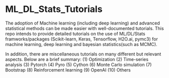 # ML_DL_Stats_Tutorials
The adoption of Machine learning (including deep learning) and advanced statistical methods can be made easier with well-documented tutorials. This repo intends to provide detailed tutorials on the use of ML/DL/Stats framworks/packages (Scikit-learn, Keras, Tensorflow, H2O.ai, pymc3) for machine learning, deep learning and bayesian statistics(such as MCMC). 

In addition, there are miscellaneous tutorials on many different but relevant aspects. Below are a brief summary:
(1) Optimization
(2) Time-series analysis
(3) Pytorch
(4) Pyro
(5) Cython
(6) Monte Carlo simulation
(7) Bootstrap
(8) Reinforcement learning
(9) OpenAI
(10) Others
